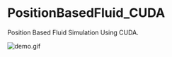# PositionBasedFluid_CUDA
Position Based Fluid Simulation Using CUDA.


![demo.gif](https://github.com/ZeusYang/PositionBasedFluid_CUDA/blob/master/picture/demo.gif)
